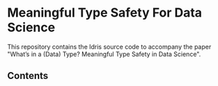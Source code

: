 # Meaningful Type Safety For Data Science
This repository contains the Idris source code to accompany the paper "What’s in a (Data) Type? Meaningful Type Safety in Data Science".

## Contents
